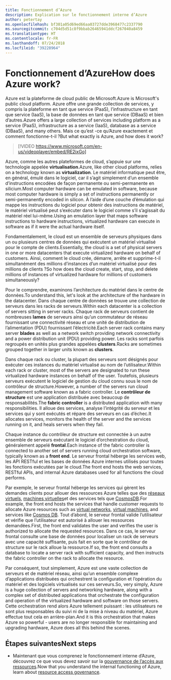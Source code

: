 ```yaml
---
title: Fonctionnement d’Azure
description: Explication sur le fonctionnement interne d’Azure
author: petertay
ms.openlocfilehash: bf301a05d69ed66aa03727dde3968477c2337790
ms.sourcegitcommit: c704d5d51c8f9bbab26465941ddcf267040a8459
ms.translationtype: HT
ms.contentlocale: fr-FR
ms.lasthandoff: 07/24/2018
ms.locfileid: "39228964"
---
```

# <a name="how-does-azure-work"></a><span data-ttu-id="cdfaa-103">Fonctionnement d’Azure</span><span class="sxs-lookup"><span data-stu-id="cdfaa-103">How does Azure work?</span></span>

<span data-ttu-id="cdfaa-104">Azure est la plateforme de cloud public de Microsoft.</span><span class="sxs-lookup"><span data-stu-id="cdfaa-104">Azure is Microsoft's public cloud platform.</span></span> <span data-ttu-id="cdfaa-105">Azure offre une grande collection de services, y compris la plateforme en tant que service (PaaS), l’infrastructure en tant que service (IaaS), la base de données en tant que service (DBaaS) et bien d’autres.</span><span class="sxs-lookup"><span data-stu-id="cdfaa-105">Azure offers a large collection of services including platform as a service (PaaS), infrastructure as a service (IaaS), database as a service (DBaaS), and many others.</span></span> <span data-ttu-id="cdfaa-106">Mais ce qu’est -ce qu’Azure exactement et comment fonctionne-t-il ?</span><span class="sxs-lookup"><span data-stu-id="cdfaa-106">But what exactly is Azure, and how does it work?</span></span>

> [!VIDEO https://www.microsoft.com/en-us/videoplayer/embed/RE2ixGo] 

<span data-ttu-id="cdfaa-107">Azure, comme les autres plateformes de cloud, s’appuie sur une technologie appelée **virtualisation**.</span><span class="sxs-lookup"><span data-stu-id="cdfaa-107">Azure, like other cloud platforms, relies on a technology known as **virtualization**.</span></span> <span data-ttu-id="cdfaa-108">Le matériel informatique peut être, en général, émulé dans le logiciel, car il s’agit simplement d’un ensemble d’instructions encodées de façon permanente ou semi-permanente en silicium.</span><span class="sxs-lookup"><span data-stu-id="cdfaa-108">Most computer hardware can be emulated in software, because most computer hardware is simply a set of instructions permanently or semi-permanently encoded in silicon.</span></span> <span data-ttu-id="cdfaa-109">À l’aide d’une couche d’émulation qui mappe les instructions du logiciel pour obtenir des instructions de matériel, le matériel virtualisé peut s’exécuter dans le logiciel comme s’il s’agissait du matériel réel lui-même.</span><span class="sxs-lookup"><span data-stu-id="cdfaa-109">Using an emulation layer that maps software instructions to hardware instructions, virtualized hardware can execute in software as if it were the actual hardware itself.</span></span>

<span data-ttu-id="cdfaa-110">Fondamentalement, le cloud est un ensemble de serveurs physiques dans un ou plusieurs centres de données qui exécutent un matériel virtualisé pour le compte de clients.</span><span class="sxs-lookup"><span data-stu-id="cdfaa-110">Essentially, the cloud is a set of physical servers in one or more datacenters that execute virtualized hardware on behalf of customers.</span></span> <span data-ttu-id="cdfaa-111">Ainsi, comment le cloud crée, démarre, arrête et supprime-t-il simultanément des millions d’instances d’un matériel virtualisé pour des millions de clients ?</span><span class="sxs-lookup"><span data-stu-id="cdfaa-111">So how does the cloud create, start, stop, and delete millions of instances of virtualized hardware for millions of customers simultaneously?</span></span>

<span data-ttu-id="cdfaa-112">Pour le comprendre, examinons l’architecture du matériel dans le centre de données.</span><span class="sxs-lookup"><span data-stu-id="cdfaa-112">To understand this, let's look at the architecture of the hardware in the datacenter.</span></span>  <span data-ttu-id="cdfaa-113">Dans chaque centre de données se trouve une collection de serveurs dans les racks de serveurs.</span><span class="sxs-lookup"><span data-stu-id="cdfaa-113">Within each datacenter is a collection of servers sitting in server racks.</span></span> <span data-ttu-id="cdfaa-114">Chaque rack de serveurs contient de nombreuses **lames** de serveurs ainsi qu’un commutateur de réseau fournissant une connectivité réseau et une unité de distribution de l’alimentation (PDU) fournissant l’électricité.</span><span class="sxs-lookup"><span data-stu-id="cdfaa-114">Each server rack contains many server **blades** as well as a network switch providing network connectivity and a power distribution unit (PDU) providing power.</span></span> <span data-ttu-id="cdfaa-115">Les racks sont parfois regroupés en unités plus grandes appelées **clusters**.</span><span class="sxs-lookup"><span data-stu-id="cdfaa-115">Racks are sometimes grouped together in larger units known as **clusters**.</span></span> 

<span data-ttu-id="cdfaa-116">Dans chaque rack ou cluster, la plupart des serveurs sont désignés pour exécuter ces instances du matériel virtualisé au nom de l’utilisateur.</span><span class="sxs-lookup"><span data-stu-id="cdfaa-116">Within each rack or cluster, most of the servers are designated to run these virtualized hardware instances on behalf of the user.</span></span> <span data-ttu-id="cdfaa-117">Toutefois, plusieurs serveurs exécutent le logiciel de gestion du cloud connu sous le nom de contrôleur de structure.</span><span class="sxs-lookup"><span data-stu-id="cdfaa-117">However, a number of the servers run cloud management software known as a fabric controller.</span></span> <span data-ttu-id="cdfaa-118">Le **contrôleur de structure** est une application distribuée avec beaucoup de responsabilités.</span><span class="sxs-lookup"><span data-stu-id="cdfaa-118">The **fabric controller** is a distributed application with many responsibilities.</span></span> <span data-ttu-id="cdfaa-119">Il alloue des services, analyse l’intégrité du serveur et les services qui y sont exécutés et répare des serveurs en cas d’échec.</span><span class="sxs-lookup"><span data-stu-id="cdfaa-119">It allocates services, monitors the health of the server and the services running on it, and heals servers when they fail.</span></span>

<span data-ttu-id="cdfaa-120">Chaque instance du contrôleur de structure est connectée à un autre ensemble de serveurs exécutant le logiciel d’orchestration du cloud, généralement appelé **frontal**.</span><span class="sxs-lookup"><span data-stu-id="cdfaa-120">Each instance of the fabric controller is connected to another set of servers running cloud orchestration software, typically known as a **front end**.</span></span> <span data-ttu-id="cdfaa-121">Le serveur frontal héberge les services web, les API RESTful et les bases de données Azure internes utilisés pour toutes les fonctions exécutées par le cloud.</span><span class="sxs-lookup"><span data-stu-id="cdfaa-121">The front end hosts the web services, RESTful APIs, and internal Azure databases used for all functions the cloud performs.</span></span> 

<span data-ttu-id="cdfaa-122">Par exemple, le serveur frontal héberge les services qui gèrent les demandes clients pour allouer des ressources Azure telles que des [réseaux virtuels][vnet], [machines virtuelles][vms]et des services tels que [CosmosDB][cosmosdb].</span><span class="sxs-lookup"><span data-stu-id="cdfaa-122">For example, the front end hosts the services that handle customer requests to allocate Azure resources such as [virtual networks][vnet], [virtual machines][vms], and services like [Cosmos DB][cosmosdb].</span></span> <span data-ttu-id="cdfaa-123">Tout d’abord, le serveur frontal valide l’utilisateur et vérifie que l’utilisateur est autorisé à allouer les ressources demandées.</span><span class="sxs-lookup"><span data-stu-id="cdfaa-123">First, the front end validates the user and verifies the user is authorized to allocate the requested resources.</span></span> <span data-ttu-id="cdfaa-124">Dans ce cas, le serveur frontal consulte une base de données pour localiser un rack de serveurs avec une capacité suffisante, puis fait en sorte que le contrôleur de structure sur le rack alloue la ressource.</span><span class="sxs-lookup"><span data-stu-id="cdfaa-124">If so, the front end consults a database to locate a server rack with sufficient capacity, and then instructs the fabric controller on the rack to allocate the resource.</span></span>

<span data-ttu-id="cdfaa-125">Par conséquent, tout simplement, Azure est une vaste collection de serveurs et de matériel réseau, ainsi qu’un ensemble complexe d’applications distribuées qui orchestrent la configuration et l’opération du matériel et des logiciels virtualisés sur ces serveurs.</span><span class="sxs-lookup"><span data-stu-id="cdfaa-125">So, very simply, Azure is a huge collection of servers and networking hardware, along with a complex set of distributed applications that orchestrate the configuration and operation of the virtualized hardware and software on those servers.</span></span> <span data-ttu-id="cdfaa-126">Cette orchestration rend alors Azure tellement puissant : les utilisateurs ne sont plus responsables du suivi ni de la mise à niveau du matériel, Azure effectue tout cela en arrière-plan.</span><span class="sxs-lookup"><span data-stu-id="cdfaa-126">And it is this orchestration that makes Azure so powerful - users are no longer responsible for maintaining and upgrading hardware, Azure does all this behind the scenes.</span></span> 

## <a name="next-steps"></a><span data-ttu-id="cdfaa-127">Étapes suivantes</span><span class="sxs-lookup"><span data-stu-id="cdfaa-127">Next steps</span></span>

* <span data-ttu-id="cdfaa-128">Maintenant que vous comprenez le fonctionnement interne d’Azure, découvrez ce que vous devez savoir sur la [gouvernance de l’accès aux ressources](governance-explainer.md).</span><span class="sxs-lookup"><span data-stu-id="cdfaa-128">Now that you understand the internal functioning of Azure, learn about [resource access governance](governance-explainer.md).</span></span> 

<!-- Links -->

[cosmosdb]: /azure/cosmos-db/introduction
[docs-add-users-to-aad]: /azure/active-directory/add-users-azure-active-directory?toc=/azure/architecture/cloud-adoption-guide/toc.json
[vms]: /azure/virtual-machines/
[vnet]: /azure/virtual-network/virtual-networks-overview
